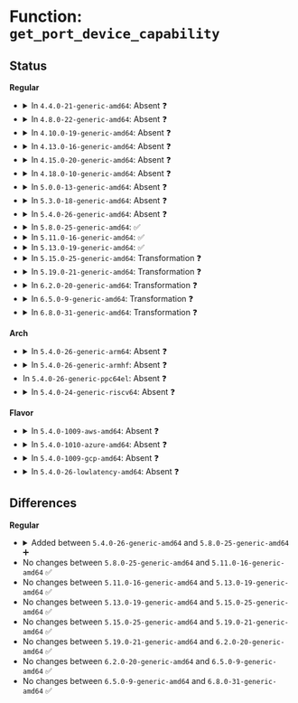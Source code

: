 # Function: <code>get_port_device_capability</code>

## Status
<b>Regular</b>
<ul>
<li>
<details>
<summary>In <code>4.4.0-21-generic-amd64</code>: Absent ❓</summary>

```json
{
  "name": "get_port_device_capability",
  "collision_type": "Unique Static",
  "inline_type": "Full",
  "funcs": [
    {
      "addr": 18446744071583336979,
      "name": "get_port_device_capability",
      "external": false,
      "loc": "drivers/pci/pcie/portdrv_core.c:254",
      "file": "drivers/pci/pcie/portdrv_core.c",
      "inline": "not declared, inlined",
      "caller_inline": [
        "drivers/pci/pcie/portdrv_core.c:pcie_port_device_register"
      ],
      "caller_func": []
    }
  ],
  "symbols": []
}
```
</details>
</li>
<li>
<details>
<summary>In <code>4.8.0-22-generic-amd64</code>: Absent ❓</summary>

```json
{
  "name": "get_port_device_capability",
  "collision_type": "Unique Static",
  "inline_type": "Full",
  "funcs": [
    {
      "addr": 18446744071583648809,
      "name": "get_port_device_capability",
      "external": false,
      "loc": "drivers/pci/pcie/portdrv_core.c:255",
      "file": "drivers/pci/pcie/portdrv_core.c",
      "inline": "not declared, inlined",
      "caller_inline": [
        "drivers/pci/pcie/portdrv_core.c:pcie_port_device_register"
      ],
      "caller_func": []
    }
  ],
  "symbols": []
}
```
</details>
</li>
<li>
<details>
<summary>In <code>4.10.0-19-generic-amd64</code>: Absent ❓</summary>

```json
{
  "name": "get_port_device_capability",
  "collision_type": "Unique Static",
  "inline_type": "Full",
  "funcs": [
    {
      "addr": 18446744071583786457,
      "name": "get_port_device_capability",
      "external": false,
      "loc": "drivers/pci/pcie/portdrv_core.c:255",
      "file": "drivers/pci/pcie/portdrv_core.c",
      "inline": "not declared, inlined",
      "caller_inline": [
        "drivers/pci/pcie/portdrv_core.c:pcie_port_device_register"
      ],
      "caller_func": []
    }
  ],
  "symbols": []
}
```
</details>
</li>
<li>
<details>
<summary>In <code>4.13.0-16-generic-amd64</code>: Absent ❓</summary>

```json
{
  "name": "get_port_device_capability",
  "collision_type": "Unique Static",
  "inline_type": "Full",
  "funcs": [
    {
      "addr": 18446744071583829817,
      "name": "get_port_device_capability",
      "external": false,
      "loc": "drivers/pci/pcie/portdrv_core.c:230",
      "file": "drivers/pci/pcie/portdrv_core.c",
      "inline": "not declared, inlined",
      "caller_inline": [
        "drivers/pci/pcie/portdrv_core.c:pcie_port_device_register"
      ],
      "caller_func": []
    }
  ],
  "symbols": []
}
```
</details>
</li>
<li>
<details>
<summary>In <code>4.15.0-20-generic-amd64</code>: Absent ❓</summary>

```json
{
  "name": "get_port_device_capability",
  "collision_type": "Unique Static",
  "inline_type": "Full",
  "funcs": [
    {
      "addr": 18446744071584093033,
      "name": "get_port_device_capability",
      "external": false,
      "loc": "drivers/pci/pcie/portdrv_core.c:210",
      "file": "drivers/pci/pcie/portdrv_core.c",
      "inline": "not declared, inlined",
      "caller_inline": [
        "drivers/pci/pcie/portdrv_core.c:pcie_port_device_register"
      ],
      "caller_func": []
    }
  ],
  "symbols": []
}
```
</details>
</li>
<li>
<details>
<summary>In <code>4.18.0-10-generic-amd64</code>: Absent ❓</summary>

```json
{
  "name": "get_port_device_capability",
  "collision_type": "Unique Static",
  "inline_type": "Full",
  "funcs": [
    {
      "addr": 18446744071584285433,
      "name": "get_port_device_capability",
      "external": false,
      "loc": "drivers/pci/pcie/portdrv_core.c:202",
      "file": "drivers/pci/pcie/portdrv_core.c",
      "inline": "not declared, inlined",
      "caller_inline": [
        "drivers/pci/pcie/portdrv_core.c:pcie_port_device_register"
      ],
      "caller_func": []
    }
  ],
  "symbols": []
}
```
</details>
</li>
<li>
<details>
<summary>In <code>5.0.0-13-generic-amd64</code>: Absent ❓</summary>

```json
{
  "name": "get_port_device_capability",
  "collision_type": "Unique Static",
  "inline_type": "Full",
  "funcs": [
    {
      "addr": 18446744071584380857,
      "name": "get_port_device_capability",
      "external": false,
      "loc": "drivers/pci/pcie/portdrv_core.c:202",
      "file": "drivers/pci/pcie/portdrv_core.c",
      "inline": "not declared, inlined",
      "caller_inline": [
        "drivers/pci/pcie/portdrv_core.c:pcie_port_device_register"
      ],
      "caller_func": []
    }
  ],
  "symbols": []
}
```
</details>
</li>
<li>
<details>
<summary>In <code>5.3.0-18-generic-amd64</code>: Absent ❓</summary>

```json
{
  "name": "get_port_device_capability",
  "collision_type": "Unique Static",
  "inline_type": "Full",
  "funcs": [
    {
      "addr": 18446744071584577689,
      "name": "get_port_device_capability",
      "external": false,
      "loc": "drivers/pci/pcie/portdrv_core.c:206",
      "file": "drivers/pci/pcie/portdrv_core.c",
      "inline": "not declared, inlined",
      "caller_inline": [
        "drivers/pci/pcie/portdrv_core.c:pcie_port_device_register"
      ],
      "caller_func": []
    }
  ],
  "symbols": []
}
```
</details>
</li>
<li>
<details>
<summary>In <code>5.4.0-26-generic-amd64</code>: Absent ❓</summary>

```json
{
  "name": "get_port_device_capability",
  "collision_type": "Unique Static",
  "inline_type": "Full",
  "funcs": [
    {
      "addr": 18446744071584714777,
      "name": "get_port_device_capability",
      "external": false,
      "loc": "drivers/pci/pcie/portdrv_core.c:206",
      "file": "drivers/pci/pcie/portdrv_core.c",
      "inline": "not declared, inlined",
      "caller_inline": [
        "drivers/pci/pcie/portdrv_core.c:pcie_port_device_register"
      ],
      "caller_func": []
    }
  ],
  "symbols": []
}
```
</details>
</li>
<li>
<details>
<summary>In <code>5.8.0-25-generic-amd64</code>: ✅</summary>

```c
int get_port_device_capability(struct pci_dev * dev)
```

```json
{
  "name": "get_port_device_capability",
  "collision_type": "Unique Static",
  "inline_type": "No",
  "funcs": [
    {
      "addr": 18446744071585367440,
      "name": "get_port_device_capability",
      "external": false,
      "loc": "drivers/pci/pcie/portdrv_core.c:206",
      "file": "drivers/pci/pcie/portdrv_core.c",
      "inline": "seen, unknown",
      "caller_inline": [],
      "caller_func": [
        "drivers/pci/pcie/portdrv_core.c:pcie_port_device_register"
      ]
    }
  ],
  "symbols": [
    {
      "addr": 18446744071585367440,
      "name": "get_port_device_capability",
      "section": ".text",
      "bind": "STB_LOCAL",
      "size": 313
    }
  ]
}
```
</details>
</li>
<li>
<details>
<summary>In <code>5.11.0-16-generic-amd64</code>: ✅</summary>

```c
int get_port_device_capability(struct pci_dev * dev)
```

```json
{
  "name": "get_port_device_capability",
  "collision_type": "Unique Static",
  "inline_type": "No",
  "funcs": [
    {
      "addr": 18446744071585525888,
      "name": "get_port_device_capability",
      "external": false,
      "loc": "drivers/pci/pcie/portdrv_core.c:206",
      "file": "drivers/pci/pcie/portdrv_core.c",
      "inline": "seen, unknown",
      "caller_inline": [],
      "caller_func": [
        "drivers/pci/pcie/portdrv_core.c:pcie_port_device_register"
      ]
    }
  ],
  "symbols": [
    {
      "addr": 18446744071585525888,
      "name": "get_port_device_capability",
      "section": ".text",
      "bind": "STB_LOCAL",
      "size": 341
    }
  ]
}
```
</details>
</li>
<li>
<details>
<summary>In <code>5.13.0-19-generic-amd64</code>: ✅</summary>

```c
int get_port_device_capability(struct pci_dev * dev)
```

```json
{
  "name": "get_port_device_capability",
  "collision_type": "Unique Static",
  "inline_type": "No",
  "funcs": [
    {
      "addr": 18446744071585404272,
      "name": "get_port_device_capability",
      "external": false,
      "loc": "drivers/pci/pcie/portdrv_core.c:206",
      "file": "drivers/pci/pcie/portdrv_core.c",
      "inline": "seen, unknown",
      "caller_inline": [],
      "caller_func": [
        "drivers/pci/pcie/portdrv_core.c:pcie_port_device_register"
      ]
    }
  ],
  "symbols": [
    {
      "addr": 18446744071585404272,
      "name": "get_port_device_capability",
      "section": ".text",
      "bind": "STB_LOCAL",
      "size": 340
    }
  ]
}
```
</details>
</li>
<li>
<details>
<summary>In <code>5.15.0-25-generic-amd64</code>: Transformation ❓</summary>

```c
int get_port_device_capability(struct pci_dev * dev)
```

```json
{
  "name": "get_port_device_capability",
  "collision_type": "Unique Static",
  "inline_type": "No",
  "funcs": [
    {
      "addr": 0,
      "name": "get_port_device_capability",
      "external": false,
      "loc": "drivers/pci/pcie/portdrv_core.c:206",
      "file": "drivers/pci/pcie/portdrv_core.c",
      "inline": "seen, unknown",
      "caller_inline": [],
      "caller_func": [
        "drivers/pci/pcie/portdrv_core.c:pcie_port_device_register"
      ]
    }
  ],
  "symbols": [
    {
      "addr": 18446744071585867072,
      "name": "get_port_device_capability",
      "section": ".text",
      "bind": "STB_LOCAL",
      "size": 456
    },
    {
      "addr": 18446744071592369126,
      "name": "get_port_device_capability.cold",
      "section": ".text",
      "bind": "STB_LOCAL",
      "size": 83
    }
  ]
}
```
</details>
</li>
<li>
<details>
<summary>In <code>5.19.0-21-generic-amd64</code>: Transformation ❓</summary>

```c
int get_port_device_capability(struct pci_dev * dev)
```

```json
{
  "name": "get_port_device_capability",
  "collision_type": "Unique Static",
  "inline_type": "No",
  "funcs": [
    {
      "addr": 0,
      "name": "get_port_device_capability",
      "external": false,
      "loc": "drivers/pci/pcie/portdrv_core.c:206",
      "file": "drivers/pci/pcie/portdrv_core.c",
      "inline": "seen, unknown",
      "caller_inline": [],
      "caller_func": [
        "drivers/pci/pcie/portdrv_core.c:pcie_port_device_register"
      ]
    }
  ],
  "symbols": [
    {
      "addr": 18446744071587060736,
      "name": "get_port_device_capability",
      "section": ".text",
      "bind": "STB_LOCAL",
      "size": 478
    },
    {
      "addr": 18446744071594231403,
      "name": "get_port_device_capability.cold",
      "section": ".text",
      "bind": "STB_LOCAL",
      "size": 84
    }
  ]
}
```
</details>
</li>
<li>
<details>
<summary>In <code>6.2.0-20-generic-amd64</code>: Transformation ❓</summary>

```c
int get_port_device_capability(struct pci_dev * dev)
```

```json
{
  "name": "get_port_device_capability",
  "collision_type": "Unique Static",
  "inline_type": "No",
  "funcs": [
    {
      "addr": 0,
      "name": "get_port_device_capability",
      "external": false,
      "loc": "drivers/pci/pcie/portdrv.c:217",
      "file": "drivers/pci/pcie/portdrv.c",
      "inline": "seen, unknown",
      "caller_inline": [],
      "caller_func": [
        "drivers/pci/pcie/portdrv.c:pcie_portdrv_probe"
      ]
    }
  ],
  "symbols": [
    {
      "addr": 18446744071588246640,
      "name": "get_port_device_capability",
      "section": ".text",
      "bind": "STB_LOCAL",
      "size": 524
    },
    {
      "addr": 18446744071596209342,
      "name": "get_port_device_capability.cold",
      "section": ".text",
      "bind": "STB_LOCAL",
      "size": 84
    }
  ]
}
```
</details>
</li>
<li>
<details>
<summary>In <code>6.5.0-9-generic-amd64</code>: Transformation ❓</summary>

```c
int get_port_device_capability(struct pci_dev * dev)
```

```json
{
  "name": "get_port_device_capability",
  "collision_type": "Unique Static",
  "inline_type": "No",
  "funcs": [
    {
      "addr": 0,
      "name": "get_port_device_capability",
      "external": false,
      "loc": "drivers/pci/pcie/portdrv.c:217",
      "file": "drivers/pci/pcie/portdrv.c",
      "inline": "seen, unknown",
      "caller_inline": [],
      "caller_func": [
        "drivers/pci/pcie/portdrv.c:pcie_portdrv_probe"
      ]
    }
  ],
  "symbols": [
    {
      "addr": 18446744071588522800,
      "name": "get_port_device_capability",
      "section": ".text",
      "bind": "STB_LOCAL",
      "size": 535
    },
    {
      "addr": 18446744071596734570,
      "name": "get_port_device_capability.cold",
      "section": ".text",
      "bind": "STB_LOCAL",
      "size": 84
    }
  ]
}
```
</details>
</li>
<li>
<details>
<summary>In <code>6.8.0-31-generic-amd64</code>: Transformation ❓</summary>

```c
int get_port_device_capability(struct pci_dev * dev)
```

```json
{
  "name": "get_port_device_capability",
  "collision_type": "Unique Static",
  "inline_type": "No",
  "funcs": [
    {
      "addr": 0,
      "name": "get_port_device_capability",
      "external": false,
      "loc": "drivers/pci/pcie/portdrv.c:218",
      "file": "drivers/pci/pcie/portdrv.c",
      "inline": "seen, unknown",
      "caller_inline": [],
      "caller_func": [
        "drivers/pci/pcie/portdrv.c:pcie_portdrv_probe"
      ]
    }
  ],
  "symbols": [
    {
      "addr": 18446744071588821392,
      "name": "get_port_device_capability",
      "section": ".text",
      "bind": "STB_LOCAL",
      "size": 535
    },
    {
      "addr": 18446744071597643008,
      "name": "get_port_device_capability.cold",
      "section": ".text",
      "bind": "STB_LOCAL",
      "size": 84
    }
  ]
}
```
</details>
</li>
</ul>
<b>Arch</b>
<ul>
<li>
<details>
<summary>In <code>5.4.0-26-generic-arm64</code>: Absent ❓</summary>

```json
{
  "name": "get_port_device_capability",
  "collision_type": "Unique Static",
  "inline_type": "Full",
  "funcs": [
    {
      "addr": 18446603336496973556,
      "name": "get_port_device_capability",
      "external": false,
      "loc": "drivers/pci/pcie/portdrv_core.c:206",
      "file": "drivers/pci/pcie/portdrv_core.c",
      "inline": "not declared, inlined",
      "caller_inline": [
        "drivers/pci/pcie/portdrv_core.c:pcie_port_device_register"
      ],
      "caller_func": []
    }
  ],
  "symbols": []
}
```
</details>
</li>
<li>
<details>
<summary>In <code>5.4.0-26-generic-armhf</code>: Absent ❓</summary>

```json
{
  "name": "get_port_device_capability",
  "collision_type": "Unique Static",
  "inline_type": "Full",
  "funcs": [
    {
      "addr": 3230237704,
      "name": "get_port_device_capability",
      "external": false,
      "loc": "drivers/pci/pcie/portdrv_core.c:206",
      "file": "drivers/pci/pcie/portdrv_core.c",
      "inline": "not declared, inlined",
      "caller_inline": [
        "drivers/pci/pcie/portdrv_core.c:pcie_port_device_register"
      ],
      "caller_func": []
    }
  ],
  "symbols": []
}
```
</details>
</li>
<li>
In <code>5.4.0-26-generic-ppc64el</code>: Absent ❓
</li>
<li>
<details>
<summary>In <code>5.4.0-24-generic-riscv64</code>: Absent ❓</summary>

```json
{
  "name": "get_port_device_capability",
  "collision_type": "Unique Static",
  "inline_type": "Full",
  "funcs": [
    {
      "addr": 18446743936275641958,
      "name": "get_port_device_capability",
      "external": false,
      "loc": "drivers/pci/pcie/portdrv_core.c:206",
      "file": "drivers/pci/pcie/portdrv_core.c",
      "inline": "not declared, inlined",
      "caller_inline": [
        "drivers/pci/pcie/portdrv_core.c:pcie_port_device_register"
      ],
      "caller_func": []
    }
  ],
  "symbols": []
}
```
</details>
</li>
</ul>
<b>Flavor</b>
<ul>
<li>
<details>
<summary>In <code>5.4.0-1009-aws-amd64</code>: Absent ❓</summary>

```json
{
  "name": "get_port_device_capability",
  "collision_type": "Unique Static",
  "inline_type": "Full",
  "funcs": [
    {
      "addr": 18446744071584665257,
      "name": "get_port_device_capability",
      "external": false,
      "loc": "drivers/pci/pcie/portdrv_core.c:206",
      "file": "drivers/pci/pcie/portdrv_core.c",
      "inline": "not declared, inlined",
      "caller_inline": [
        "drivers/pci/pcie/portdrv_core.c:pcie_port_device_register"
      ],
      "caller_func": []
    }
  ],
  "symbols": []
}
```
</details>
</li>
<li>
<details>
<summary>In <code>5.4.0-1010-azure-amd64</code>: Absent ❓</summary>

```json
{
  "name": "get_port_device_capability",
  "collision_type": "Unique Static",
  "inline_type": "Full",
  "funcs": [
    {
      "addr": 18446744071584594409,
      "name": "get_port_device_capability",
      "external": false,
      "loc": "drivers/pci/pcie/portdrv_core.c:206",
      "file": "drivers/pci/pcie/portdrv_core.c",
      "inline": "not declared, inlined",
      "caller_inline": [
        "drivers/pci/pcie/portdrv_core.c:pcie_port_device_register"
      ],
      "caller_func": []
    }
  ],
  "symbols": []
}
```
</details>
</li>
<li>
<details>
<summary>In <code>5.4.0-1009-gcp-amd64</code>: Absent ❓</summary>

```json
{
  "name": "get_port_device_capability",
  "collision_type": "Unique Static",
  "inline_type": "Full",
  "funcs": [
    {
      "addr": 18446744071584664937,
      "name": "get_port_device_capability",
      "external": false,
      "loc": "drivers/pci/pcie/portdrv_core.c:206",
      "file": "drivers/pci/pcie/portdrv_core.c",
      "inline": "not declared, inlined",
      "caller_inline": [
        "drivers/pci/pcie/portdrv_core.c:pcie_port_device_register"
      ],
      "caller_func": []
    }
  ],
  "symbols": []
}
```
</details>
</li>
<li>
<details>
<summary>In <code>5.4.0-26-lowlatency-amd64</code>: Absent ❓</summary>

```json
{
  "name": "get_port_device_capability",
  "collision_type": "Unique Static",
  "inline_type": "Full",
  "funcs": [
    {
      "addr": 18446744071584772633,
      "name": "get_port_device_capability",
      "external": false,
      "loc": "drivers/pci/pcie/portdrv_core.c:206",
      "file": "drivers/pci/pcie/portdrv_core.c",
      "inline": "not declared, inlined",
      "caller_inline": [
        "drivers/pci/pcie/portdrv_core.c:pcie_port_device_register"
      ],
      "caller_func": []
    }
  ],
  "symbols": []
}
```
</details>
</li>
</ul>

## Differences
<b>Regular</b>
<ul>
<li>
<details>
<summary>Added between <code>5.4.0-26-generic-amd64</code> and <code>5.8.0-25-generic-amd64</code> ➕</summary>

```c
int get_port_device_capability(struct pci_dev * dev)
```
</details>
</li>
<li>
No changes between <code>5.8.0-25-generic-amd64</code> and <code>5.11.0-16-generic-amd64</code> ✅
</li>
<li>
No changes between <code>5.11.0-16-generic-amd64</code> and <code>5.13.0-19-generic-amd64</code> ✅
</li>
<li>
No changes between <code>5.13.0-19-generic-amd64</code> and <code>5.15.0-25-generic-amd64</code> ✅
</li>
<li>
No changes between <code>5.15.0-25-generic-amd64</code> and <code>5.19.0-21-generic-amd64</code> ✅
</li>
<li>
No changes between <code>5.19.0-21-generic-amd64</code> and <code>6.2.0-20-generic-amd64</code> ✅
</li>
<li>
No changes between <code>6.2.0-20-generic-amd64</code> and <code>6.5.0-9-generic-amd64</code> ✅
</li>
<li>
No changes between <code>6.5.0-9-generic-amd64</code> and <code>6.8.0-31-generic-amd64</code> ✅
</li>
</ul>
